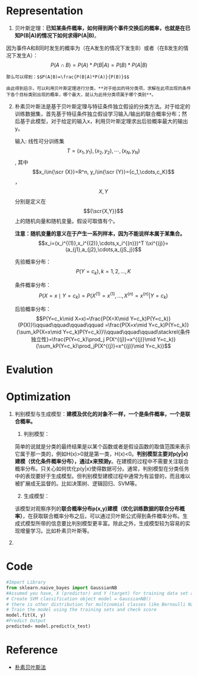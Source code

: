 # Representation

1. 贝叶斯定理：**已知某条件概率，如何得到两个事件交换后的概率，也就是在已知P(B|A)的情况下如何求得P(A|B)**。

  因为事件A和B同时发生的概率为（在A发生的情况下发生B）或者（在B发生的情况下发生A）：$$P(A \cap B) = P(A)*P(B|A) = P(B)*P(A|B)$$

    那么可以得到：$$P(A|B)=\frac{P(B|A)*P(A)}{P(B)}$$

    由此得到启示，可以利用贝叶斯定理进行分类，**对于给出的待分类项，求解在此项出现的条件下各个目标类别出现的概率，哪个最大，就认为此待分类项属于哪个类别**。

2. 朴素贝叶斯法是基于贝叶斯定理与特征条件独立假设的分类方法。对于给定的训练数据集，首先基于特征条件独立假设学习输入\/输出的联合概率分布；然后基于此模型，对于给定的输入x，利用贝叶斯定理求出后验概率最大的输出y。

    输入: 线性可分训练集$$T={(x_1,y_1),(x_2,y_2),\cdots,(x_N,y_N)}$$, 其中$$x_i\in{\scr {X}}=R^n, y_i\in{\scr {Y}}={c_1,\cdots,c_K}$$，$$X,Y$$分别是定义在$${\scr{X,Y}}$$上的随机向量和随机变量。假设可取值有个。

    **注意：随机变量的意义在于产生一系列样本，因为不能说样本属于某集合。**$$x_i=(x_i^{(1)},x_i^{(2)},\cdots,x_i^{(n)})^T \\xi^{(j)}=(a_{j1},a_{j2},\cdots,a_{jS_j})$$

    先验概率分布：$$P(Y=c_k), k = 1,2,...,K$$

    条件概率分布：$$P(X=x \mid Y=c_k)=P(X^{(1)}=x^{(1)},...,X^{(n)}=x^{(n)}|Y=c_k)$$

    后验概率分布：$$P(Y=c_k\mid X=x)=\frac{P(X=X\mid Y=c_k)P(Y=c_k)}{P(X)}\\qquad\qquad\qquad\qquad =\frac{P(X=x\mid Y=c_k)P(Y=c_k)}{\sum_kP(X=x\mid Y=c_k)P(Y=c_k)}\\qquad\qquad\qquad\stackrel{条件独立性}=\frac{P(Y=c_k)\prod_j P(X^{(j)}=x^{(j)}\mid Y=c_k)}{\sum_kP(Y=c_k)\prod_jP(X^{(j)}=x^{(j)}\mid Y=c_k)}$$

    

# Evalution

# Optimization
1. 判别模型与生成模型：**建模及优化的对象不一样，一个是条件概率，一个是联合概率。**

    1. 判别模型：
    
    简单的说就是分类的最终结果是以某个函数或者是假设函数的取值范围来表示它属于那一类的，例如H(x)>0就是第一类，H(x)<0。**判别模型主要对p(y|x)建模（优化条件概率分布），通过x来预测y**。在建模的过程中不需要关注联合概率分布。只关心如何优化p(y|x)使得数据可分。通常，判别模型在分类任务中的表现要好于生成模型。但判别模型建模过程中通常为有监督的，而且难以被扩展成无监督的。比如决策树、逻辑回归、SVM等。

    2. 生成模型：

    该模型对观察序列的**联合概率分布p(x,y)建模（优化训练数据的联合分布概率）**，在获取联合概率分布之后，可以通过贝叶斯公式得到条件概率分布。生成式模型所带的信息要比判别模型更丰富。除此之外，生成模型较为容易的实现增量学习。比如朴素贝叶斯等。

2. 

# Code

```python
#Import Library
from sklearn.naive_bayes import GaussianNB
#Assumed you have, X (predictor) and Y (target) for training data set and x_test(predictor) of test_dataset
# Create SVM classification object model = GaussianNB() 
# there is other distribution for multinomial classes like Bernoulli Naive Bayes, Refer link
# Train the model using the training sets and check score
model.fit(X, y)
#Predict Output
predicted= model.predict(x_test)
```

# Reference

* [朴素贝叶斯法](http://www.wengweitao.com/po-su-bei-xie-si-fa.html)

